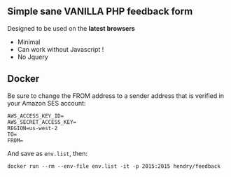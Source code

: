 ## Simple sane VANILLA PHP feedback form

Designed to be used on the **latest browsers**

* Minimal
* Can work without Javascript !
* No Jquery

## Docker

Be sure to change the FROM address to a sender address that is verified in your Amazon SES
account:

	AWS_ACCESS_KEY_ID=
	AWS_SECRET_ACCESS_KEY=
	REGION=us-west-2
	TO=
	FROM=

And save as `env.list`, then:

	docker run --rm --env-file env.list -it -p 2015:2015 hendry/feedback
